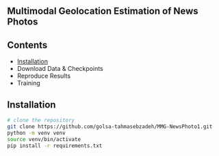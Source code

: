 ## Multimodal Geolocation Estimation of News Photos

## Contents
- [Installation](#Installation)
- Download Data & Checkpoints
- Reproduce Results
- Training

## Installation

``` bash
# clone the repository
git clone https://github.com/golsa-tahmasebzadeh/MMG-NewsPhoto1.git
python -m venv venv
source venv/bin/activate
pip install -r requirements.txt
```


